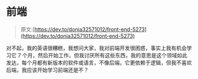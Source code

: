 # 前端

> 原文:[https://dev.to/donia32571012/front-end-5273](https://dev.to/donia32571012/front-end-5273)

对不起，我的英语很糟糕，我想问大家，我对前端开发很困惑，事实上我有机会学习它 7 个月，然后开始工作，但我讨厌所有这些东西，我的意思是这个领域如此发达，每个月都有新版本的软件或语言，不像后端，它更依赖于逻辑，但我不喜欢后端，我应该开始学习前端还是不？